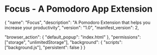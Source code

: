 # Focus - A Pomodoro App Extension
{
  "name": "Focus",
  "description": "A Pomodoro Extension that helps you increase your productivity",
  "version": "1.0",
  "manifest_version": 2,

  "browser_action": {
    "default_popup": "index.html"
  },
  "permissions": ["storage", "unlimitedStorage"],
  "background": {
    "scripts": ["background.js"],
    "persistent": false
  }
}
